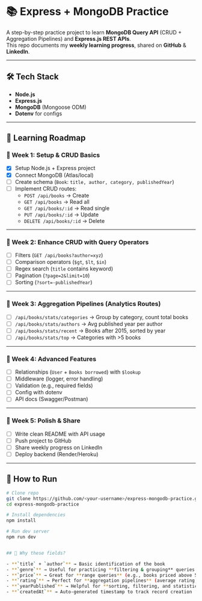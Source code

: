 # 📚 Express + MongoDB Practice  

A step-by-step practice project to learn **MongoDB Query API** (CRUD + Aggregation Pipelines) and **Express.js REST APIs**.  
This repo documents my **weekly learning progress**, shared on **GitHub** & **LinkedIn**.  

---

## 🛠️ Tech Stack
- **Node.js**  
- **Express.js**  
- **MongoDB** (Mongoose ODM)  
- **Dotenv** for configs  

---

## 📌 Learning Roadmap  

### 🔰 Week 1: Setup & CRUD Basics
- [x] Setup Node.js + Express project  
- [x] Connect MongoDB (Atlas/local)  
- [ ] Create schema (`Book`: `title, author, category, publishedYear`)  
- [ ] Implement CRUD routes:  
  - `POST /api/books` → Create  
  - `GET /api/books` → Read all  
  - `GET /api/books/:id` → Read single  
  - `PUT /api/books/:id` → Update  
  - `DELETE /api/books/:id` → Delete  

---

### 🔰 Week 2: Enhance CRUD with Query Operators
- [ ] Filters (`GET /api/books?author=xyz`)  
- [ ] Comparison operators (`$gt`, `$lt`, `$in`)  
- [ ] Regex search (`title` contains keyword)  
- [ ] Pagination (`?page=2&limit=10`)  
- [ ] Sorting (`?sort=-publishedYear`)  

---

### 🔰 Week 3: Aggregation Pipelines (Analytics Routes)
- [ ] `/api/books/stats/categories` → Group by category, count total books  
- [ ] `/api/books/stats/authors` → Avg published year per author  
- [ ] `/api/books/stats/recent` → Books after 2015, sorted by year  
- [ ] `/api/books/stats/top` → Categories with >5 books  

---

### 🔰 Week 4: Advanced Features
- [ ] Relationships (`User` + `Books borrowed`) with `$lookup`  
- [ ] Middleware (logger, error handling)  
- [ ] Validation (e.g., required fields)  
- [ ] Config with dotenv  
- [ ] API docs (Swagger/Postman)  

---

### 🔰 Week 5: Polish & Share
- [ ] Write clean README with API usage  
- [ ] Push project to GitHub  
- [ ] Share weekly progress on LinkedIn  
- [ ] Deploy backend (Render/Heroku)  

---

## 🚀 How to Run
```bash
# Clone repo
git clone https://github.com/<your-username>/express-mongodb-practice.git
cd express-mongodb-practice

# Install dependencies
npm install

# Run dev server
npm run dev


## 📝 Why these fields?

- **`title` + `author`** → Basic identification of the book  
- **`genre`** → Useful for practicing **filtering & grouping** queries  
- **`price`** → Great for **range queries** (e.g., books priced above 500)  
- **`rating`** → Perfect for **aggregation pipelines** (average rating, top-rated books)  
- **`yearPublished`** → Helpful for **sorting, filtering, and statistics by year**  
- **`createdAt`** → Auto-generated timestamp to track record creation  


